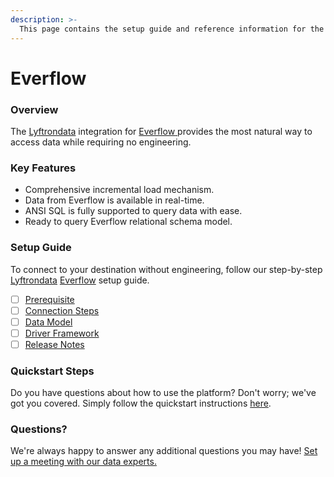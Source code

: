 ```yaml
---
description: >-
  This page contains the setup guide and reference information for the Everflow source connector.
---
```


# Everflow

### Overview

The [Lyftrondata](https://www.lyftrondata.com/) integration for [Everflow](https://www.lyftrondata.com/integration/everflow/)[ ](https://www.lyftrondata.com/integration/everflow/)provides the most natural way to access data while requiring no engineering.

### Key Features

* Comprehensive incremental load mechanism.
* Data from Everflow is available in real-time.&#x20;
* ANSI SQL is fully supported to query data with ease.
* Ready to query Everflow relational schema model.

### Setup Guide

To connect to your destination without engineering, follow our step-by-step [Lyftrondata](https://www.lyftrondata.com/)  [Everflow](https://www.lyftrondata.com/integration/everflow/) setup guide.

* [ ] [Prerequisite](../../marketing-analytics/everflow/prerequisite.md)
* [ ] [Connection Steps](../../marketing-analytics/everflow/connection-steps.md)
* [ ] [Data Model](../../marketing-analytics/everflow/data-model/)
* [ ] [Driver Framework](../../marketing-analytics/everflow/driver-framework/)
* [ ] [Release Notes](../../marketing-analytics/everflow/release-notes.md)

### Quickstart Steps

Do you have questions about how to use the platform? Don't worry; we've got you covered. Simply follow the quickstart instructions [here](../../../quickstart-steps.md).

### Questions? <a href="#questions" id="questions"></a>

We're always happy to answer any additional questions you may have! [Set up a meeting with our data experts.](https://www.lyftrondata.com/book-a-meeting/)

